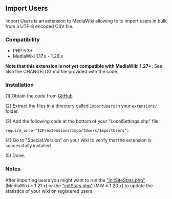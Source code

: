 ## Import Users

Import Users is an extension to MediaWiki allowing to to import users in bulk from a UTF-8
encoded CSV file.


### Compatibility

* PHP 5.3+
* MediaWiki 1.17.x - 1.26.x

**Note that this extension is not yet compatible with MediaWiki 1.27+.** See also the
CHANGELOG.md file provided with the code.


### Installation

(1) Obtain the code from [GitHub](https://github.com/wikimedia/mediawiki-extensions-ImportUsers/releases)

(2) Extract the files in a directory called `ImportUsers` in your `extensions/` folder.

(3) Add the following code at the bottom of your "LocalSettings.php" file:
```
require_once "$IP/extensions/ImportUsers/ImportUsers";
```
(4) Go to "Special:Version" on your wiki to verify that the extension is successfully installed.

(5) Done.


### Notes

After importing users you might want to run the ["initSiteStats.php"][init] (MediaWiki ≥ 1.21.x)
or the ["initStats.php"][init] (MW ≤ 1.20.x) to update the statistics of your wiki on registered
users.


[init]: https://www.mediawiki.org/wiki/Manual:InitSiteStats.php
